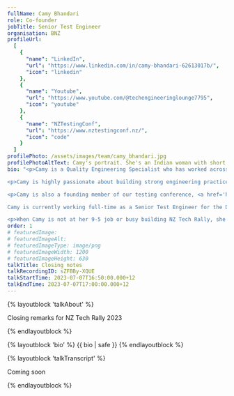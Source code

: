 ```yaml
---
fullName: Camy Bhandari
role: Co-founder
jobTitle: Senior Test Engineer
organisation: BNZ
profileUrl:
  [
    {
      "name": "LinkedIn",
      "url": "https://www.linkedin.com/in/camy-bhandari-62613017b/",
      "icon": "linkedin"
    },
    {
      "name": "Youtube",
      "url": "https://www.youtube.com/@techengineeringlounge7795",
      "icon": "youtube"
    },
    {
      "name": "NZTestingConf",
      "url": "https://www.nztestingconf.nz/",
      "icon": "code"
    }
  ]
profilePhoto: /assets/images/team/camy_bhandari.jpg
profilePhotoAltText: Camy's portrait. She's an Indian woman with short light brown hair and a wide smile. She's wearing a dark coloured t-shirt.
bio: "<p>Camy is a Quality Engineering Specialist who has worked across several NZ banks, consultancies and a startup, delivering several projects to market and developing a deep understanding of mobile application development, test automation, release workflows, and powering up several testing guilds and local meetup groups while converting a lot of test sceptics into true believers. She shares her expertise by <a href='https://www.youtube.com/watch?v=d0PWUT4miNI' rel='external'>talking about Quality Engineering</a> at local meetups and conferences.</p>

<p>Camy is highly passionate about building strong engineering practices and a thriving engineering culture. She expresses this passion on her Youtube channel <a href='https://www.youtube.com/@techengineeringlounge7795' rel='external'>Tech Engineering Lounge</a>, where she interviews local engineering experts and tech leaders.</p>

<p>Camy is also a founding member of our testing conference, <a href='https://www.nztestingconf.nz/' rel='external'>NZTestingConf</a>. 

Camy is currently working full-time as a Senior Test Engineer for the Digital Channels domain at the Bank of New Zealand.</p>

<p>When Camy is not at her 9-5 job or busy building NZ Tech Rally, she spends her time in the company of her two Rottweilers, her cat, her family and friends at her Wellington urban homestead, practising the art of homemaking through DIYs, interior design and decoration, cooking and baking, growing seasonal veggies and flowers, building beautiful permaculture landscapes and developing a hilly backyard orchard.</p>"
order: 1
# featuredImage:
# featuredImageAlt:
# featuredImageType: image/png
# featuredImageWidth: 1200
# featuredImageHeight: 630
talkTitle: Closing notes
talkRecordingID: sZFBBy-XQUE
talkStartTime: 2023-07-07T16:50:00.000+12
talkEndTime: 2023-07-07T17:00:00.000+12
---
```


{% layoutblock 'talkAbout' %}

<p>Closing remarks for NZ Tech Rally 2023</p>
{% endlayoutblock %}

{% layoutblock 'bio' %}
{{ bio | safe }}
{% endlayoutblock %}

{% layoutblock 'talkTranscript' %}

<p>Coming soon</p>
{% endlayoutblock %}
